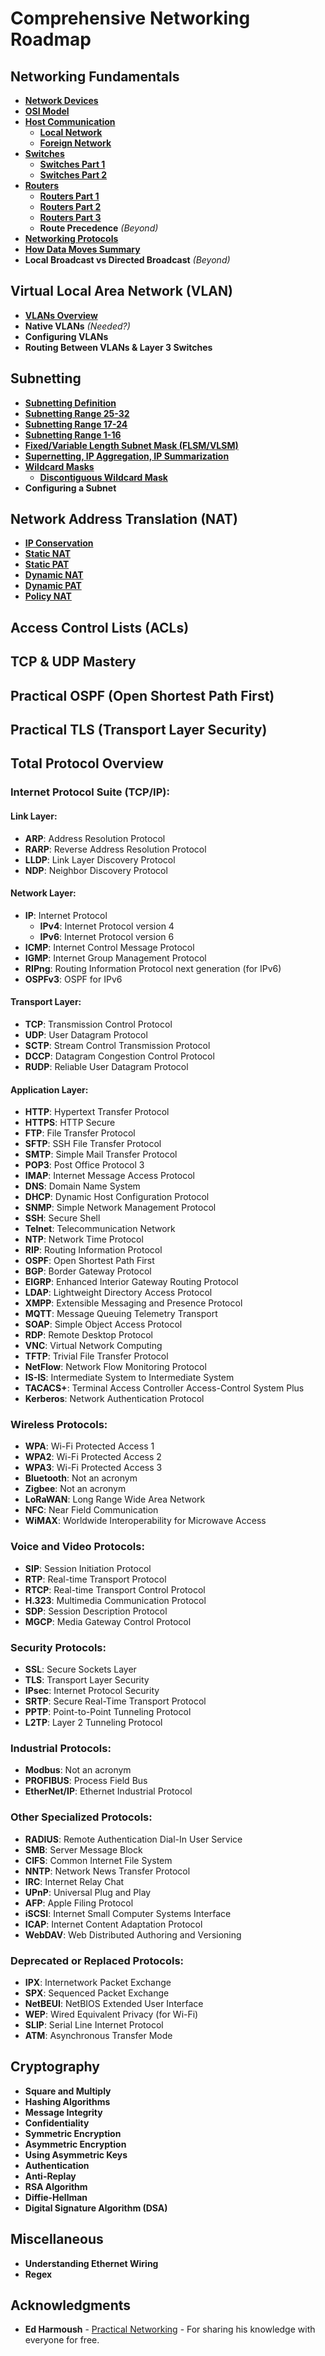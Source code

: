 # Comprehensive Networking Roadmap

## Networking Fundamentals

- **[Network Devices](networking_fundamentals/networking_devices.dat)**
- **[OSI Model](networking_fundamentals/osi_model.dat)**
- **[Host Communication](networking_fundamentals/host_communication)**
  - **[Local Network](networking_fundamentals/host_communication/local_network.dat)**
  - **[Foreign Network](networking_fundamentals/host_communication/foreign_network.dat)**
- **[Switches](networking_fundamentals/switches)**
  - **[Switches Part 1](networking_fundamentals/switches/switches_part1.dat)**
  - **[Switches Part 2](networking_fundamentals/switches/switches_part2.dat)**
- **[Routers](networking_fundamentals/routers)**
  - **[Routers Part 1](networking_fundamentals/routers/routers_part1.dat)**
  - **[Routers Part 2](networking_fundamentals/routers/routers_part2.dat)**
  - **[Routers Part 3](networking_fundamentals/routers/routers_part3.dat)**
  - **Route Precedence** *(Beyond)*
- **[Networking Protocols](networking_fundamentals/protocols_overview.dat)**
- **[How Data Moves Summary](networking_fundamentals/packet_travel_summary.dat)**
- **Local Broadcast vs Directed Broadcast** *(Beyond)*

## Virtual Local Area Network (VLAN)

- **[VLANs Overview](vlans/vlans.dat)**
- **Native VLANs** *(Needed?)*
- **Configuring VLANs**
- **Routing Between VLANs & Layer 3 Switches**

## Subnetting

- **[Subnetting Definition](subnetting/subnetting_definition.dat)**
- **[Subnetting Range 25-32](subnetting/subnetting_range_25_32.dat)**
- **[Subnetting Range 17-24](subnetting/subnetting_range_17_24.dat)**
- **[Subnetting Range 1-16](subnetting/subnetting_range_1_16.dat)**
- **[Fixed/Variable Length Subnet Mask (FLSM/VLSM)](subnetting/fixed_variable_length_subnet_mask.dat)**
- **[Supernetting, IP Aggregation, IP Summarization](subnetting/supernetting_ip_aggr_ip_sum.dat)**
- **[Wildcard Masks](subnetting/wildcard_masks.dat)**
  - **[Discontiguous Wildcard Mask](subnetting/discontiguous_wildcard_mask.dat)**
- **Configuring a Subnet**

## Network Address Translation (NAT)
- **[IP Conservation](network_address_translation/ip_conservation.dat)**
- **[Static NAT](network_address_translation/static_nat.dat)**
- **[Static PAT](network_address_translation/static_pat.dat)**
- **[Dynamic NAT](network_address_translation/dynamic_nat.dat)**
- **[Dynamic PAT](network_address_translation/dynamic_pat.dat)**
- **[Policy NAT](network_address_translation/policy_nat.dat)**


## Access Control Lists (ACLs)

## TCP & UDP Mastery

## Practical OSPF (Open Shortest Path First)

## Practical TLS (Transport Layer Security)

## Total Protocol Overview

### Internet Protocol Suite (TCP/IP):

#### Link Layer:
- **ARP**: Address Resolution Protocol
- **RARP**: Reverse Address Resolution Protocol
- **LLDP**: Link Layer Discovery Protocol
- **NDP**: Neighbor Discovery Protocol

#### Network Layer:
- **IP**: Internet Protocol
  - **IPv4**: Internet Protocol version 4
  - **IPv6**: Internet Protocol version 6
- **ICMP**: Internet Control Message Protocol
- **IGMP**: Internet Group Management Protocol
- **RIPng**: Routing Information Protocol next generation (for IPv6)
- **OSPFv3**: OSPF for IPv6


#### Transport Layer:
- **TCP**: Transmission Control Protocol
- **UDP**: User Datagram Protocol
- **SCTP**: Stream Control Transmission Protocol
- **DCCP**: Datagram Congestion Control Protocol
- **RUDP**: Reliable User Datagram Protocol

#### Application Layer:
- **HTTP**: Hypertext Transfer Protocol
- **HTTPS**: HTTP Secure
- **FTP**: File Transfer Protocol
- **SFTP**: SSH File Transfer Protocol
- **SMTP**: Simple Mail Transfer Protocol
- **POP3**: Post Office Protocol 3
- **IMAP**: Internet Message Access Protocol
- **DNS**: Domain Name System
- **DHCP**: Dynamic Host Configuration Protocol
- **SNMP**: Simple Network Management Protocol
- **SSH**: Secure Shell
- **Telnet**: Telecommunication Network
- **NTP**: Network Time Protocol
- **RIP**: Routing Information Protocol
- **OSPF**: Open Shortest Path First
- **BGP**: Border Gateway Protocol
- **EIGRP**: Enhanced Interior Gateway Routing Protocol
- **LDAP**: Lightweight Directory Access Protocol
- **XMPP**: Extensible Messaging and Presence Protocol
- **MQTT**: Message Queuing Telemetry Transport
- **SOAP**: Simple Object Access Protocol
- **RDP**: Remote Desktop Protocol
- **VNC**: Virtual Network Computing
- **TFTP**: Trivial File Transfer Protocol
- **NetFlow**: Network Flow Monitoring Protocol
- **IS-IS**: Intermediate System to Intermediate System
- **TACACS+**: Terminal Access Controller Access-Control System Plus
- **Kerberos**: Network Authentication Protocol


### Wireless Protocols:
- **WPA**: Wi-Fi Protected Access 1
- **WPA2**: Wi-Fi Protected Access 2
- **WPA3**: Wi-Fi Protected Access 3
- **Bluetooth**: Not an acronym
- **Zigbee**: Not an acronym
- **LoRaWAN**: Long Range Wide Area Network
- **NFC**: Near Field Communication
- **WiMAX**: Worldwide Interoperability for Microwave Access


### Voice and Video Protocols:
- **SIP**: Session Initiation Protocol
- **RTP**: Real-time Transport Protocol
- **RTCP**: Real-time Transport Control Protocol
- **H.323**: Multimedia Communication Protocol
- **SDP**: Session Description Protocol
- **MGCP**: Media Gateway Control Protocol

### Security Protocols:
- **SSL**: Secure Sockets Layer
- **TLS**: Transport Layer Security
- **IPsec**: Internet Protocol Security
- **SRTP**: Secure Real-Time Transport Protocol
- **PPTP**: Point-to-Point Tunneling Protocol
- **L2TP**: Layer 2 Tunneling Protocol

### Industrial Protocols:
- **Modbus**: Not an acronym
- **PROFIBUS**: Process Field Bus
- **EtherNet/IP**: Ethernet Industrial Protocol

### Other Specialized Protocols:
- **RADIUS**: Remote Authentication Dial-In User Service
- **SMB**: Server Message Block
- **CIFS**: Common Internet File System
- **NNTP**: Network News Transfer Protocol
- **IRC**: Internet Relay Chat
- **UPnP**: Universal Plug and Play
- **AFP**: Apple Filing Protocol
- **iSCSI**: Internet Small Computer Systems Interface
- **ICAP**: Internet Content Adaptation Protocol
- **WebDAV**: Web Distributed Authoring and Versioning


### Deprecated or Replaced Protocols:
- **IPX**: Internetwork Packet Exchange
- **SPX**: Sequenced Packet Exchange
- **NetBEUI**: NetBIOS Extended User Interface
- **WEP**: Wired Equivalent Privacy (for Wi-Fi)
- **SLIP**: Serial Line Internet Protocol
- **ATM**: Asynchronous Transfer Mode


## Cryptography
- **Square and Multiply**
- **Hashing Algorithms**
- **Message Integrity**
- **Confidentiality**
- **Symmetric Encryption**
- **Asymmetric Encryption**
- **Using Asymmetric Keys**
- **Authentication**
- **Anti-Replay**
- **RSA Algorithm**
- **Diffie-Hellman**
- **Digital Signature Algorithm (DSA)**


## Miscellaneous
- **Understanding Ethernet Wiring**
- **Regex**


## Acknowledgments

- **Ed Harmoush** - [Practical Networking](http://www.practicalnetworking.net) - For sharing his knowledge with everyone for free.
